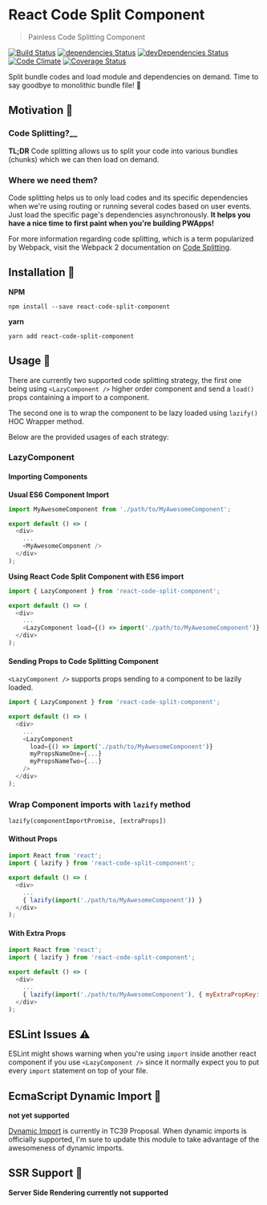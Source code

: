 # React Code Split Component
> Painless Code Splitting Component

[![Build Status](https://travis-ci.org/adhywiranata/react-code-split-component.svg?branch=master)](https://travis-ci.org/adhywiranata/react-code-split-component)
[![dependencies Status](https://david-dm.org/adhywiranata/react-code-split-component/status.png)](https://david-dm.org/adhywiranata/react-code-split-component)
[![devDependencies Status](https://david-dm.org/adhywiranata/react-code-split-component/dev-status.svg)](https://david-dm.org/adhywiranata/react-code-split-component?type=dev)
[![Code Climate](https://codeclimate.com/github/adhywiranata/react-code-split-component/badges/gpa.svg)](https://codeclimate.com/github/adhywiranata/react-code-split-component)
[![Coverage Status](https://coveralls.io/repos/github/adhywiranata/react-code-split-component/badge.svg?branch=master)](https://coveralls.io/github/adhywiranata/react-code-split-component?branch=master)

Split bundle codes and load module and dependencies on demand. Time to say goodbye to monolithic bundle file! 👋

## Motivation 💪

### Code Splitting?__

__TL;DR__
Code splitting allows us to split your code into various bundles (chunks) which we can then load on demand.

### Where we need them?

Code splitting helps us to only load codes and its specific dependencies when we're using routing or running several codes based on user events. Just load the specific page's dependencies asynchronously. __It helps you have a nice time to first paint when you're building PWApps!__

For more information regarding code splitting, which is a term popularized by Webpack, visit the Webpack 2 documentation on [Code Splitting](https://webpack.js.org/guides/code-splitting-async/).

## Installation 👷
**NPM**
```
npm install --save react-code-split-component
```
**yarn**
```
yarn add react-code-split-component
```

## Usage 🔧
There are currently two supported code splitting strategy, the first one being using ``<LazyComponent />`` higher order component and send a ``load()`` props containing a import to a component.

The second one is to wrap the component to be lazy loaded using ``lazify()`` HOC Wrapper method.

Below are the provided usages of each strategy:

### LazyComponent

#### Importing Components

__Usual ES6 Component Import__

```javascript
import MyAwesomeComponent from './path/to/MyAwesomeComponent';

export default () => (
  <div>
    ...
    <MyAwesomeComponent />
  </div>
);
```

__Using React Code Split Component with ES6 import__

```javascript
import { LazyComponent } from 'react-code-split-component';

export default () => (
  <div>
    ...
    <LazyComponent load={() => import('./path/to/MyAwesomeComponent')} />
  </div>
);
```

#### Sending Props to Code Splitting Component
``<LazyComponent />`` supports props sending to a component to be lazily loaded.

```javascript
import { LazyComponent } from 'react-code-split-component';

export default () => (
  <div>
    ...
    <LazyComponent
      load={() => import('./path/to/MyAwesomeComponent')}
      myPropsNameOne={...}
      myPropsNameTwo={...}
    />
  </div>
);
```

### Wrap Component imports with ``lazify`` method

``
lazify(componentImportPromise, [extraProps])
``

#### Without Props
```javascript
import React from 'react';
import { lazify } from 'react-code-split-component';

export default () => (
  <div>
    ...
    { lazify(import('./path/to/MyAwesomeComponent')) }
  </div>
);
```

#### With Extra Props
```javascript
import React from 'react';
import { lazify } from 'react-code-split-component';

export default () => (
  <div>
    ...
    { lazify(import('./path/to/MyAwesomeComponent'), { myExtraPropKey: 'hi!'}) }
  </div>
);
```

## ESLint Issues ⚠️
ESLint might shows warning when you're using ``import`` inside another react component if you use ``<LazyComponent />`` since it normally expect you to put every ``import`` statement on top of your file.

## EcmaScript Dynamic Import 🎵

**not yet supported**

[Dynamic Import](https://github.com/tc39/proposal-dynamic-import) is currently in TC39 Proposal. When dynamic imports is officially supported, I'm sure to update this module to take advantage of the awesomeness of dynamic imports.

## SSR Support 🔬

**Server Side Rendering currently not supported**
